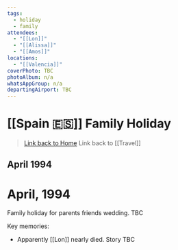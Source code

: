 ```yaml
---
tags:
  - holiday
  - family
attendees:
  - "[[Lon]]"
  - "[[Alissa]]"
  - "[[Amos]]"
locations:
  - "[[Valencia]]"
coverPhoto: TBC
photoAlbum: n/a
whatsAppGroup: n/a
departingAirport: TBC
---
```

# [[Spain 🇪🇸]] Family Holiday

> [Link back to Home](obsidian://open?vault=Personal%20Notes&file=000%20Index)
> Link back to [[Travel]]

## April 1994

# April, 1994

Family holiday for parents friends wedding. TBC

Key memories:
- Apparently [[Lon]] nearly died. Story TBC
